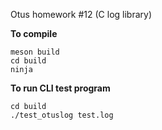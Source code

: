 Otus homework #12 (C log library)

**To compile**
```
meson build
cd build
ninja
```

**To run CLI test program**
```
cd build
./test_otuslog test.log
```